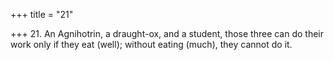 +++
title = "21"

+++
21. An Agnihotrin, a draught-ox, and a student, those three can do their work only if they eat (well); without eating (much), they cannot do it.
